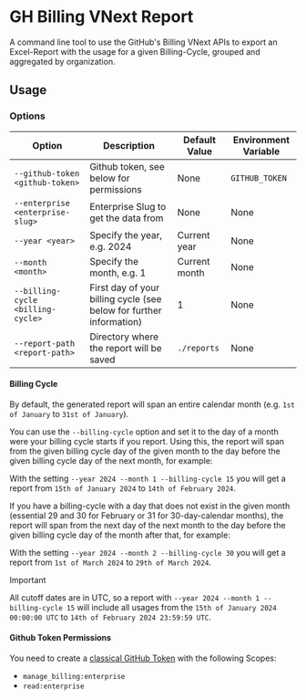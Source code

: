 # GH Billing VNext Report

A command line tool to use the GitHub's Billing VNext APIs to export an Excel-Report with the usage for a given Billing-Cycle, grouped and aggregated by organization.

## Usage

### Options

| Option                            | Description                                                         | Default Value | Environment Variable |
| --------------------------------- | ------------------------------------------------------------------- | ------------- | -------------------- |
| `--github-token <github-token>`   | Github token, see below for permissions                             | None          | `GITHUB_TOKEN`       |
| `--enterprise <enterprise-slug>`  | Enterprise Slug to get the data from                                | None          | None                 |
| `--year <year>`                   | Specify the year, e.g. 2024                                         | Current year  | None                 |
| `--month <month>`                 | Specify the month, e.g. 1                                           | Current month | None                 |
| `--billing-cycle <billing-cycle>` | First day of your billing cycle (see below for further information) | 1             | None                 |
| `--report-path <report-path>`     | Directory where the report will be saved                            | `./reports`   | None                 |

#### Billing Cycle

By default, the generated report will span an entire calendar month (e.g. `1st of January` to `31st of January`).

You can use the `--billing-cycle` option and set it to the day of a month were your billing cycle starts if you report. Using this, the report will span from the given billing cycle day of the given month to the day before the given billing cycle day of the next month, for example:

With the setting `--year 2024 --month 1 --billing-cycle 15` you will get a report from `15th of January 2024` to `14th of February 2024`.

If you have a billing-cycle with a day that does not exist in the given month (essential 29 and 30 for February or 31 for 30-day-calendar months), the report will span from the next day of the next month to the day before the given billing cycle day of the month after that, for example:

With the setting `--year 2024 --month 2 --billing-cycle 30` you will get a report from `1st of March 2024` to `29th of March 2024`.

> [!IMPORTANT]
> All cutoff dates are in UTC, so a report with `--year 2024 --month 1 --billing-cycle 15` will include all usages from the `15th of January 2024 00:00:00 UTC` to `14th of February 2024 23:59:59 UTC`.

#### Github Token Permissions

You need to create a [classical GitHub Token](https://docs.github.com/en/authentication/keeping-your-account-and-data-secure/managing-your-personal-access-tokens#creating-a-personal-access-token-classic) with the following Scopes:

- `manage_billing:enterprise`
- `read:enterprise`
